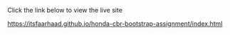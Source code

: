 Click the link below to view the live site

https://itsfaarhaad.github.io/honda-cbr-bootstrap-assignment/index.html
